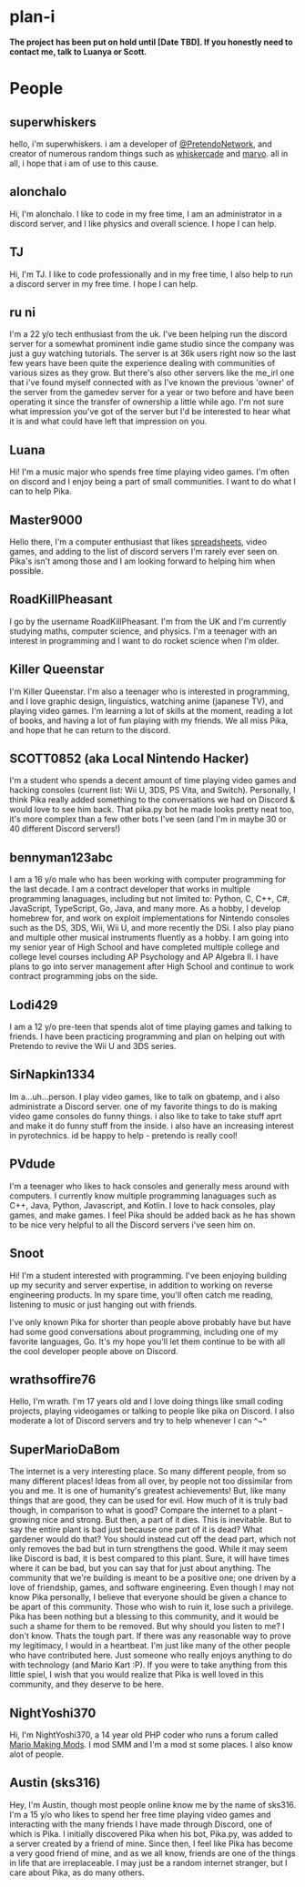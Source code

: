 # plan-i
**The project has been put on hold until [Date TBD]. If you honestly need to contact me, talk to Luanya or Scott.**

# People

## superwhiskers
hello, i'm superwhiskers. i am a developer of [@PretendoNetwork](https://github.com/PretendoNetwork), and creator of numerous random things such as [whiskercade](https://github.com/superwhiskers/whiskercade) and [maryo](https://github.com/PretendoNetwork/maryo). all in all, i hope that i am of use to this cause.

## alonchalo 
Hi, I'm alonchalo. I like to code in my free time, I am an administrator in a discord server, and I like physics and overall science. I hope I can help.

## TJ 
Hi, I'm TJ. I like to code professionally and in my free time, I also help to run a discord server in my free time. I hope I can help.

## ru ni
I'm a 22 y/o tech enthusiast from the uk. I've been helping run the discord server for a somewhat prominent indie game studio since the company was just a guy watching tutorials. The server is at 36k users right now so the last few years have been quite the experience dealing with communities of various sizes as they grow.   But there's also other servers like the me_irl one that i've found myself connected with as I've known the previous 'owner' of the server from the gamedev server for a year or two before and have been operating it since the transfer of ownership a little while ago. I'm not sure what impression you've got of the server but I'd be interested to hear what it is and what could have left that impression on you.

## Luana
Hi! I'm a music major who spends free time playing video games. I'm often on discord and I enjoy being a part of small communities. I want to do what I can to help Pika.

## Master9000
Hello there, I'm a computer enthusiast that likes [spreadsheets](https://docs.google.com/spreadsheets/d/17HwmmJE-oKMyD20SwOqGjQN9XXTj0SU7nXy-oKQ5zFw/edit?usp=sharing), video games, and adding to the list of discord servers I'm rarely ever seen on. Pika's isn't among those and I am looking forward to helping him when possible.

## RoadKillPheasant
I go by the username RoadKillPheasant. I'm from the UK and I'm currently studying maths, computer science, and physics. I'm a teenager with an interest in programming and I want to do rocket science when I'm older.

## Killer Queenstar
I'm Killer Queenstar. I'm also a teenager who is interested in programming, and I love graphic design, linguistics, watching anime (japanese TV), and playing video games. I'm learning a lot of skills at the moment, reading a lot of books, and having a lot of fun playing with my friends. We all miss Pika, and hope that he can return to the discord.

## SCOTT0852 (aka Local Nintendo Hacker)
I'm a student who spends a decent amount of time playing video games and hacking consoles (current list: Wii U, 3DS, PS Vita, and Switch). Personally, I think Pika really added something to the conversations we had on Discord & would love to see him back. That pika.py bot he made looks pretty neat too, it's more complex than a few other bots I've seen (and I'm in maybe 30 or 40 different Discord servers!)

## bennyman123abc
I am a 16 y/o male who has been working with computer programming for the last decade. I am a contract developer that works in multiple programming lanaguages, including but not limited to: Python, C, C++, C#, JavaScript, TypeScript, Go, Java, and many more. As a hobby, I develop homebrew for, and work on exploit implementations for Nintendo consoles such as the DS, 3DS, Wii, Wii U, and more recently the DSi. I also play piano and multiple other musical instruments fluently as a hobby. I am going into my senior year of High School and have completed multiple college and college level courses including AP Psychology and AP Algebra II. I have plans to go into server management after High School and continue to work contract programming jobs on the side. 

## Lodi429
I am a 12 y/o pre-teen that spends alot of time playing games and talking to friends. I have been practicing programming and plan on helping out with Pretendo to revive the Wii U and 3DS series.

## SirNapkin1334
Im a...uh...person. I play video games, like to talk on gbatemp, and i also administrate a Discord server. one of my favorite things to do is making video game consoles do funny things. i also like to take to take stuff aprt and make it do funny stuff from the inside. i also have an increasing interest in pyrotechnics. id be happy to help - pretendo is really cool!

## PVdude
I'm a teenager who likes to hack consoles and generally mess around with computers. I currently know multiple programming lanaguages such as C++, Java, Python, Javascript, and Kotlin. I love to hack consoles, play games, and make games. I feel Pika should be added back as he has shown to be nice very helpful to all the Discord servers i've seen him on.

## Snoot
Hi! I'm a student interested with programming. I've been enjoying building up my security and server expertise, in addition to working on reverse engineering products. In my spare time, you'll often catch me reading, listening to music or just hanging out with friends.

I've only known Pika for shorter than people above probably have but have had some good conversations about programming, including one of my favorite languages, Go. It's my hope you'll let them continue to be with all the cool developer people above on Discord.

## wrathsoffire76
Hello, I'm wrath. I'm 17 years old and I love doing things like small coding projects, playing videogames or talking to people like pika on Discord. I also moderate a lot of Discord servers and try to help whenever I can ^~^

## SuperMarioDaBom
The internet is a very interesting place. So many different people, from so many different places! Ideas from all over, by people not too dissimilar from you and me. It is one of humanity's greatest achievements! But, like many things that are good, they can be used for evil. How much of it is truly bad though, in comparison to what is good? Compare the internet to a plant - growing nice and strong. But then, a part of it dies. This is inevitable. But to say the entire plant is bad just because one part of it is dead? What gardener would do that? You should instead cut off the dead part, which not only removes the bad but in turn strengthens the good.
While it may seem like Discord is bad, it is best compared to this plant. Sure, it will have times where it can be bad, but you can say that for just about anything. The community that we're building is meant to be a positive one; one driven by a love of friendship, games, and software engineering. Even though I may not know Pika personally, I believe that everyone should be given a chance to be apart of this community. Those who wish to ruin it, lose such a privilege. Pika has been nothing but a blessing to this community, and it would be such a shame for them to be removed.
But why should you listen to me? I don't know. Thats the tough part. If there was any reasonable way to prove my legitimacy, I would in a heartbeat. I'm just like many of the other people who have contributed here. Just someone who really enjoys anything to do with technology (and Mario Kart :P). If you were to take anything from this little spiel, I wish that you would realize that Pika is well loved in this community, and they deserve to be here.

## NightYoshi370

Hi, I'm NightYoshi370, a 14 year old PHP coder who runs a forum called [Mario Making Mods](https://mariomods.net/). I mod SMM and I'm a mod st some places. I also know alot of people.

## Austin (sks316)
Hey, I'm Austin, though most people online know me by the name of sks316. I'm a 15 y/o who likes to spend her free time playing video games and interacting with the many friends I have made through Discord, one of which is Pika. I initially discovered Pika when his bot, Pika.py, was added to a server created by a friend of mine. Since then, I feel like Pika has become a very good friend of mine, and as we all know, friends are one of the things in life that are irreplaceable. I may just be a random internet stranger, but I care about Pika, as do many others.
